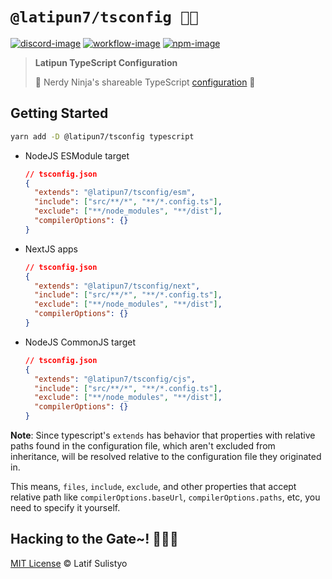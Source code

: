 # `@latipun7/tsconfig 🥷🎯`

[![discord-image]][discord-url]
[![workflow-image]][workflow-url]
[![npm-image]][npm-url]

> **Latipun TypeScript Configuration**
>
> 🥷 Nerdy Ninja's shareable TypeScript [configuration](https://www.typescriptlang.org/tsconfig/) 🎯

## Getting Started

```sh
yarn add -D @latipun7/tsconfig typescript
```

- NodeJS ESModule target

  ```json
  // tsconfig.json
  {
    "extends": "@latipun7/tsconfig/esm",
    "include": ["src/**/*", "**/*.config.ts"],
    "exclude": ["**/node_modules", "**/dist"],
    "compilerOptions": {}
  }
  ```

- NextJS apps

  ```json
  // tsconfig.json
  {
    "extends": "@latipun7/tsconfig/next",
    "include": ["src/**/*", "**/*.config.ts"],
    "exclude": ["**/node_modules", "**/dist"],
    "compilerOptions": {}
  }
  ```

- NodeJS CommonJS target

  ```json
  // tsconfig.json
  {
    "extends": "@latipun7/tsconfig/cjs",
    "include": ["src/**/*", "**/*.config.ts"],
    "exclude": ["**/node_modules", "**/dist"],
    "compilerOptions": {}
  }
  ```

**Note**: Since typescript's `extends` has behavior that properties with relative paths found in the configuration file, which aren't excluded from inheritance, will be resolved relative to the configuration file they originated in.

This means, `files`, `include`, `exclude`, and other properties that accept relative path like `compilerOptions.baseUrl`, `compilerOptions.paths`, etc, you need to specify it yourself.

## Hacking to the Gate~! 🧑‍💻🎶

[MIT License][license-url] © Latif Sulistyo

<!-- Variables -->

[discord-image]: https://img.shields.io/discord/758271814153011201?label=Developers%20Indonesia&logo=discord&style=flat-square
[discord-url]: https://discord.gg/njSj2Nq "Chat and discuss at Developers Indonesia"
[workflow-image]: https://img.shields.io/github/workflow/status/latipun7/library/Continuous%20Integration%20and%20Continuous%20Delivery%20%E2%9A%99%F0%9F%9A%80?label=CI%2FCD&logo=github%20actions&style=flat-square
[workflow-url]: https://github.com/latipun7/library/actions "GitHub Actions"
[npm-image]: https://img.shields.io/npm/v/@latipun7/tsconfig?label=package&logo=npm&style=flat-square
[npm-url]: https://npmjs.org/package/@latipun7/tsconfig "@latipun7/tsconfig on NPM"
[license-url]: https://github.com/latipun7/library/blob/main/license "MIT License"
